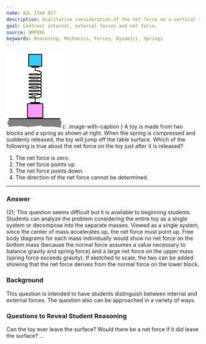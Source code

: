```yaml
---
name: A2L Item 027
description: Qualitative consideration of the net force on a vertical spring toy.
goal: Contrast internal, external forces and net force.
source: UMPERG
keywords: Reasoning, Mechanics, Forces, Dynamics, Springs
---
```


![Item027_fig1.gif](../images/Item027_fig1.gif){: .image-with-caption }  A toy
is made from two blocks and a spring as shown at right.  When the spring
is compressed and suddenly released, the toy will jump off the table
surface.  Which of the following is true about the net force on the toy
just after it is released?

1. The net force is zero.
2. The net force points up.
3. The net force points down.
4. The direction of the net force cannot be determined.


<hr/>

### Answer

(2); This question seems difficult but it is available
to beginning students.  Students can analyze the problem considering the
entire toy as a single system or decompose into the separate masses. 
Viewed as a single system, since the center of mass accelerates up, the
net force must point up.  Free body diagrams for each mass individually
would show no net force on the bottom mass (because the normal force
assumes a value necessary to balance gravity and spring force) and a
large net force on the upper mass (spring force exceeds gravity).  If
sketched to scale, the two can be added showing that the net force
derives from the normal force on the lower block.

### Background

This question is intended to have students distinguish between internal
and external forces.  The question also can be approached in a variety
of ways.

### Questions to Reveal Student Reasoning

Can the toy ever leave the surface?  Would there be a net force if it
did leave the surface? 
...
